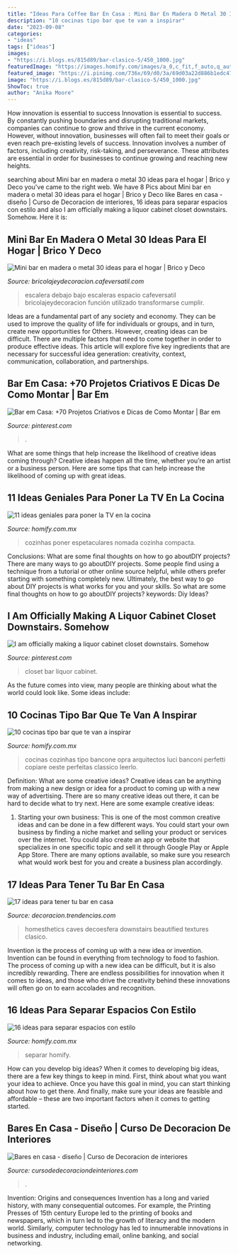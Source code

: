 ```yaml
---
title: "Ideas Para Coffee Bar En Casa : Mini Bar En Madera O Metal 30 Ideas Para El Hogar"
description: "10 cocinas tipo bar que te van a inspirar"
date: "2023-09-08"
categories:
- "ideas"
tags: ["ideas"]
images:
- "https://i.blogs.es/815d89/bar-clasico-5/450_1000.jpg"
featuredImage: "https://images.homify.com/images/a_0,c_fit,f_auto,q_auto,w_1108/v1438263374/p/photo/image/783278/DSC_6599/fotos-de-de-estilo-de.jpg"
featured_image: "https://i.pinimg.com/736x/69/d0/3a/69d03a22d886b1edc472061d76e83a21.jpg"
image: "https://i.blogs.es/815d89/bar-clasico-5/450_1000.jpg"
ShowToc: true
author: "Anika Moore"
---
```



How innovation is essential to success
Innovation is essential to success. By constantly pushing boundaries and disrupting traditional markets, companies can continue to grow and thrive in the current economy. However, without innovation, businesses will often fail to meet their goals or even reach pre-existing levels of success. Innovation involves a number of factors, including creativity, risk-taking, and perseverance. These attributes are essential in order for businesses to continue growing and reaching new heights.

	

		
searching about Mini bar en madera o metal 30 ideas para el hogar | Brico y Deco you've came to the right web. We have 8 Pics about Mini bar en madera o metal 30 ideas para el hogar | Brico y Deco like Bares en casa - diseño | Curso de Decoracion de interiores, 16 ideas para separar espacios con estilo and also I am officially making a liquor cabinet closet downstairs. Somehow. Here it is:
		
    
## Mini Bar En Madera O Metal 30 Ideas Para El Hogar | Brico Y Deco

<img loading=lazy src="https://bricolajeydecoracion.cafeversatil.com/wp-content/uploads/2015/01/002.jpg" onerror="this.onerror=null;this.src='https://tse4.mm.bing.net/th?id=OIP.w7TLXY2XyYZduyPiEtWAlQHaJ3&amp;pid=15.1';" alt="Mini bar en madera o metal 30 ideas para el hogar | Brico y Deco">

_Source: bricolajeydecoracion.cafeversatil.com_

>escalera debajo bajo escaleras espacio cafeversatil bricolajeydecoracion función utilizado transformarse cumplir. 

	

Ideas are a fundamental part of any society and economy. They can be used to improve the quality of life for individuals or groups, and in turn, create new opportunities for Others. However, creating ideas can be difficult. There are multiple factors that need to come together in order to produce effective ideas. This article will explore five key ingredients that are necessary for successful idea generation: creativity, context, communication, collaboration, and partnerships.

    
## Bar Em Casa: +70 Projetos Criativos E Dicas De Como Montar | Bar Em

<img loading=lazy src="https://i.pinimg.com/736x/69/d0/3a/69d03a22d886b1edc472061d76e83a21.jpg" onerror="this.onerror=null;this.src='https://tse3.mm.bing.net/th?id=OIP.Iw6rtTZ9sfw6jKEb-LPi6AHaLe&amp;pid=15.1';" alt="Bar em Casa: +70 Projetos Criativos e Dicas de Como Montar | Bar em">

_Source: pinterest.com_

>. 

	

What are some things that help increase the likelihood of creative ideas coming through?
Creative ideas happen all the time, whether you’re an artist or a business person. Here are some tips that can help increase the likelihood of coming up with great ideas.

    
## 11 Ideas Geniales Para Poner La TV En La Cocina

<img loading=lazy src="https://images.homify.com/images/a_0,c_fit,f_auto,q_auto,w_1108/v1444340027/p/photo/image/985852/kitchen/fotos-de-de-estilo-de.jpg" onerror="this.onerror=null;this.src='https://tse4.mm.bing.net/th?id=OIP.R-AtIqorNa1XRmvF3Y3NLQHaE4&amp;pid=15.1';" alt="11 ideas geniales para poner la TV en la cocina">

_Source: homify.com.mx_

>cozinhas poner espetaculares nomada cozinha compacta. 

	

Conclusions: What are some final thoughts on how to go aboutDIY projects?
There are many ways to go aboutDIY projects. Some people find using a technique from a tutorial or other online source helpful, while others prefer starting with something completely new. Ultimately, the best way to go about DIY projects is what works for you and your skills. So what are some final thoughts on how to go aboutDIY projects? keywords: Diy Ideas?

    
## I Am Officially Making A Liquor Cabinet Closet Downstairs. Somehow

<img loading=lazy src="https://i.pinimg.com/736x/21/e4/01/21e40196d612a7705ab169d27508d18d--closet-bar-the-closet.jpg" onerror="this.onerror=null;this.src='https://tse2.mm.bing.net/th?id=OIP.TKGcRgvK8IEDaQYLVkRDMAHaJ_&amp;pid=15.1';" alt="I am officially making a liquor cabinet closet downstairs. Somehow">

_Source: pinterest.com_

>closet bar liquor cabinet. 

	

As the future comes into view, many people are thinking about what the world could look like. Some ideas include: 

    
## 10 Cocinas Tipo Bar Que Te Van A Inspirar

<img loading=lazy src="https://images.homify.com/images/a_0,c_fit,q_70,w_1108/v1441131158/p/photo/image/730547/DSC_0224_copia/fotos-de-de-estilo-de.jpg" onerror="this.onerror=null;this.src='https://tse2.mm.bing.net/th?id=OIP.YQkLLyc6-ICRzQBOLKnRRAHaLJ&amp;pid=15.1';" alt="10 cocinas tipo bar que te van a inspirar">

_Source: homify.com.mx_

>cocinas cozinhas tipo bancone opra arquitectos luci banconi perfetti copiare oeste perfeitas classico leerlo. 

	

Definition: What are some creative ideas?
Creative ideas can be anything from making a new design or idea for a product to coming up with a new way of advertising. There are so many creative ideas out there, it can be hard to decide what to try next. Here are some example creative ideas:
1. Starting your own business: This is one of the most common creative ideas and can be done in a few different ways. You could start your own business by finding a niche market and selling your product or services over the internet. You could also create an app or website that specializes in one specific topic and sell it through Google Play or Apple App Store. There are many options available, so make sure you research what would work best for you and create a business plan accordingly.


    
## 17 Ideas Para Tener Tu Bar En Casa

<img loading=lazy src="https://i.blogs.es/815d89/bar-clasico-5/450_1000.jpg" onerror="this.onerror=null;this.src='https://tse1.mm.bing.net/th?id=OIP.x3c0C9F6WPb4QVyU0BAZKwHaJ5&amp;pid=15.1';" alt="17 ideas para tener tu bar en casa">

_Source: decoracion.trendencias.com_

>homesthetics caves decoesfera downstairs beautified textures clasico. 

	

Invention is the process of coming up with a new idea or invention. Invention can be found in everything from technology to food to fashion. The process of coming up with a new idea can be difficult, but it is also incredibly rewarding. There are endless possibilities for innovation when it comes to ideas, and those who drive the creativity behind these innovations will often go on to earn accolades and recognition.

    
## 16 Ideas Para Separar Espacios Con Estilo

<img loading=lazy src="https://images.homify.com/images/a_0,c_fit,f_auto,q_auto,w_1108/v1438263374/p/photo/image/783278/DSC_6599/fotos-de-de-estilo-de.jpg" onerror="this.onerror=null;this.src='https://tse4.mm.bing.net/th?id=OIP.mp91TQX05rP_Hb8gtKUcMwHaE8&amp;pid=15.1';" alt="16 ideas para separar espacios con estilo">

_Source: homify.com.mx_

>separar homify. 

	

How can you develop big ideas?
When it comes to developing big ideas, there are a few key things to keep in mind. First, think about what you want your idea to achieve. Once you have this goal in mind, you can start thinking about how to get there. And finally, make sure your ideas are feasible and affordable – these are two important factors when it comes to getting started.

    
## Bares En Casa - Diseño | Curso De Decoracion De Interiores

<img loading=lazy src="https://cursodedecoraciondeinteriores.com/wp-content/uploads/2017/08/bares-en-casa-diseno-6.jpg" onerror="this.onerror=null;this.src='https://tse4.mm.bing.net/th?id=OIP.Ed6_Z8ABTqjPyOWDJHNhZwHaJ4&amp;pid=15.1';" alt="Bares en casa - diseño | Curso de Decoracion de interiores">

_Source: cursodedecoraciondeinteriores.com_

>. 

	

Invention: Origins and consequences
Invention has a long and varied history, with many consequential outcomes. For example, the Printing Presses of 15th century Europe led to the printing of books and newspapers, which in turn led to the growth of literacy and the modern world. Similarly, computer technology has led to innumerable innovations in business and industry, including email, online banking, and social networking.

